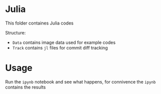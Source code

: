 # Julia

This folder containes Julia codes

Structure:

* `Data` contains image data used for example codes
* `Track` contains `jl` files for commit diff tracking

# Usage

Run the `ipynb` notebook and see what happens, for connivence the `ipynb` contains the results